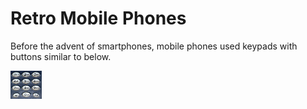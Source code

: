 # Retro Mobile Phones

Before the advent of smartphones, mobile phones used keypads with buttons similar to below.

<img src="https://github.com/zaneali1/RetroMobilePhones/blob/main/images/Keypad.jpg" width="50"/>


